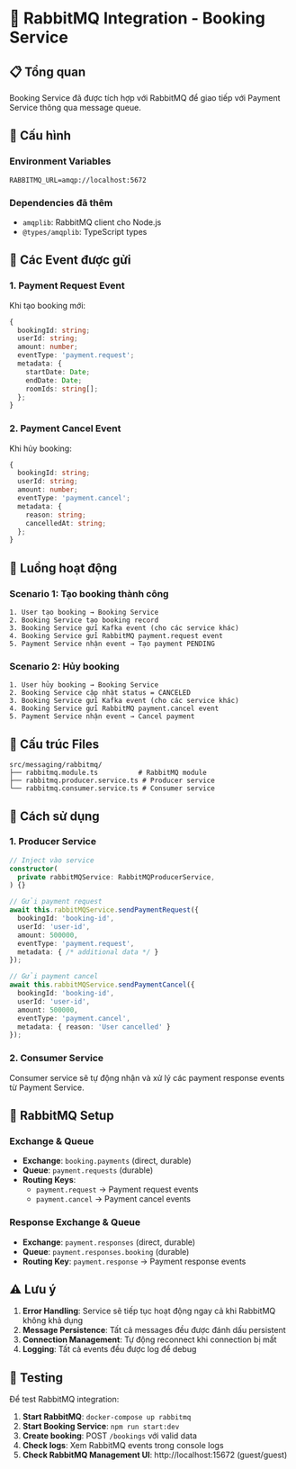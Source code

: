 # 🐰 RabbitMQ Integration - Booking Service

## 📋 Tổng quan

Booking Service đã được tích hợp với RabbitMQ để giao tiếp với Payment Service thông qua message queue.

## 🔧 Cấu hình

### Environment Variables
```env
RABBITMQ_URL=amqp://localhost:5672
```

### Dependencies đã thêm
- `amqplib`: RabbitMQ client cho Node.js
- `@types/amqplib`: TypeScript types

## 🎯 Các Event được gửi

### **1. Payment Request Event**
Khi tạo booking mới:
```typescript
{
  bookingId: string;
  userId: string;
  amount: number;
  eventType: 'payment.request';
  metadata: {
    startDate: Date;
    endDate: Date;
    roomIds: string[];
  };
}
```

### **2. Payment Cancel Event**
Khi hủy booking:
```typescript
{
  bookingId: string;
  userId: string;
  amount: number;
  eventType: 'payment.cancel';
  metadata: {
    reason: string;
    cancelledAt: string;
  };
}
```

## 🔄 Luồng hoạt động

### **Scenario 1: Tạo booking thành công**
```
1. User tạo booking → Booking Service
2. Booking Service tạo booking record
3. Booking Service gửi Kafka event (cho các service khác)
4. Booking Service gửi RabbitMQ payment.request event
5. Payment Service nhận event → Tạo payment PENDING
```

### **Scenario 2: Hủy booking**
```
1. User hủy booking → Booking Service
2. Booking Service cập nhật status = CANCELED
3. Booking Service gửi Kafka event (cho các service khác)
4. Booking Service gửi RabbitMQ payment.cancel event
5. Payment Service nhận event → Cancel payment
```

## 📁 Cấu trúc Files

```
src/messaging/rabbitmq/
├── rabbitmq.module.ts          # RabbitMQ module
├── rabbitmq.producer.service.ts # Producer service
└── rabbitmq.consumer.service.ts # Consumer service
```

## 🚀 Cách sử dụng

### **1. Producer Service**
```typescript
// Inject vào service
constructor(
  private rabbitMQService: RabbitMQProducerService,
) {}

// Gửi payment request
await this.rabbitMQService.sendPaymentRequest({
  bookingId: 'booking-id',
  userId: 'user-id',
  amount: 500000,
  eventType: 'payment.request',
  metadata: { /* additional data */ }
});

// Gửi payment cancel
await this.rabbitMQService.sendPaymentCancel({
  bookingId: 'booking-id',
  userId: 'user-id',
  amount: 500000,
  eventType: 'payment.cancel',
  metadata: { reason: 'User cancelled' }
});
```

### **2. Consumer Service**
Consumer service sẽ tự động nhận và xử lý các payment response events từ Payment Service.

## 🔧 RabbitMQ Setup

### **Exchange & Queue**
- **Exchange**: `booking.payments` (direct, durable)
- **Queue**: `payment.requests` (durable)
- **Routing Keys**: 
  - `payment.request` → Payment request events
  - `payment.cancel` → Payment cancel events

### **Response Exchange & Queue**
- **Exchange**: `payment.responses` (direct, durable)
- **Queue**: `payment.responses.booking` (durable)
- **Routing Key**: `payment.response` → Payment response events

## ⚠️ Lưu ý

1. **Error Handling**: Service sẽ tiếp tục hoạt động ngay cả khi RabbitMQ không khả dụng
2. **Message Persistence**: Tất cả messages đều được đánh dấu persistent
3. **Connection Management**: Tự động reconnect khi connection bị mất
4. **Logging**: Tất cả events đều được log để debug

## 🧪 Testing

Để test RabbitMQ integration:

1. **Start RabbitMQ**: `docker-compose up rabbitmq`
2. **Start Booking Service**: `npm run start:dev`
3. **Create booking**: POST `/bookings` với valid data
4. **Check logs**: Xem RabbitMQ events trong console logs
5. **Check RabbitMQ Management UI**: http://localhost:15672 (guest/guest)

